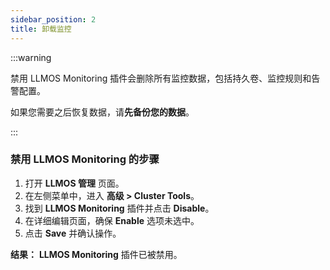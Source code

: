 ```yaml
---
sidebar_position: 2
title: 卸载监控
---
```


:::warning

禁用 LLMOS Monitoring 插件会删除所有监控数据，包括持久卷、监控规则和告警配置。

如果您需要之后恢复数据，请**先备份您的数据**。

:::

### 禁用 LLMOS Monitoring 的步骤

1. 打开 **LLMOS 管理** 页面。
2. 在左侧菜单中，进入 **高级 > Cluster Tools**。
3. 找到 **LLMOS Monitoring** 插件并点击 **Disable**。
4. 在详细编辑页面，确保 **Enable** 选项未选中。
5. 点击 **Save** 并确认操作。

**结果：** **LLMOS Monitoring** 插件已被禁用。